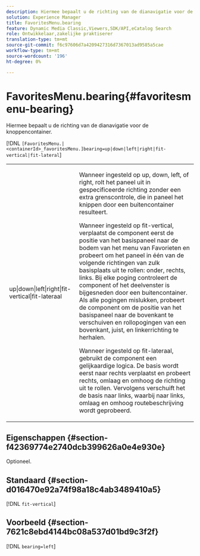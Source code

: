 ```yaml
---
description: Hiermee bepaalt u de richting van de dianavigatie voor de knoppencontainer.
solution: Experience Manager
title: FavoritesMenu.bearing
feature: Dynamic Media Classic,Viewers,SDK/API,eCatalog Search
role: Ontwikkelaar,zakelijke praktiserer
translation-type: tm+mt
source-git-commit: f6c97606d7a4209427316d7367013ad9585a5cae
workflow-type: tm+mt
source-wordcount: '196'
ht-degree: 0%

---
```



# FavoritesMenu.bearing{#favoritesmenu-bearing}

Hiermee bepaalt u de richting van de dianavigatie voor de knoppencontainer.

[!DNL `[FavoritesMenu.|<containerId>_favoritesMenu.]bearing=up|down|left|right|fit-vertical|fit-lateral`]

<table id="table_2B109D2F91E64B5382B31921C3780FA5"> 
 <tbody> 
  <tr> 
   <td colname="col1"> <p><span class="codeph"> up|down|left|right|fit-vertical|fit-lateraal</span> </p> </td> 
   <td colname="col2"> <p> Wanneer ingesteld op <span class="codeph"> up</span>, <span class="codeph"> down</span>, <span class="codeph"> left</span>, of <span class="codeph"> right</span>, rolt het paneel uit in gespecificeerde richting zonder een extra grenscontrole, die in paneel het knippen door een buitencontainer resulteert. </p> <p>Wanneer ingesteld op <span class="codeph"> fit-vertical</span>, verplaatst de component eerst de positie van het basispaneel naar de bodem van het menu van Favorieten en probeert om het paneel in één van de volgende richtingen van zulk basisplaats uit te rollen: onder, rechts, links. Bij elke poging controleert de component of het deelvenster is bijgesneden door een buitencontainer. Als alle pogingen mislukken, probeert de component om de positie van het basispaneel naar de bovenkant te verschuiven en rollopogingen van een bovenkant, juist, en linkerrichting te herhalen. </p> <p>Wanneer ingesteld op <span class="codeph"> fit-lateraal</span>, gebruikt de component een gelijkaardige logica. De basis wordt eerst naar rechts verplaatst en probeert rechts, omlaag en omhoog de richting uit te rollen. Vervolgens verschuift het de basis naar links, waarbij naar links, omlaag en omhoog routebeschrijving wordt geprobeerd. </p> </td> 
  </tr> 
 </tbody> 
</table>

## Eigenschappen {#section-f42369774e2740dcb399626a0e4e930e}

Optioneel.

## Standaard {#section-d016470e92a74f98a18c4ab3489410a5}

[!DNL `fit-vertical`]

## Voorbeeld {#section-7621c8ebd4144bc08a537d01bd9c3f2f}

[!DNL `bearing=left`]

